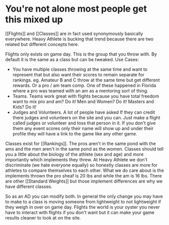 # You're not alone most people get this mixed up

[[Flights]] and [[Classes]] are in fact used synonymously basically everywhere. Heavy Athlete is bucking that trend because there are two related but different concepts here. 

Flights only exists on game day. This is the group that you throw with. By default it is the same as a class but can be tweaked. Use Cases: 
- You have multiple classes throwing at the same time and want to represent that but also want their scores to remain separate for rankings. eg. Amateur B and C throw at the same time but get different rewards. Or a pro / am team comp. One of these happened in Florida where a pro was teamed with an am as a mentoring sort of thing.
- Teams. Teams work great with flights because you have total freedom want to mix pro and am? Do it! Men and Women? Do it! Masters and Kids? Do it! 
- Judges and Volunteers. A lot of people have asked If they can credit there judges and volunteers on the site and you can. Just make a flight called judges or volunteer and toss that person in it. If you don't give them any event scores only their name will show up and under their profile they will have a link to the game like any other game.

Classes exist for [[Rankings]]. The pros aren't in the same pond with the ams and the men aren't in the same pond as the women. Classes should tell you a little about the biology of the athlete (sex and age) and more importantly which implements they threw. At Heavy Athlete we don't discriminate (we hate everyone equally) so honestly classes are more for athletes to compare themselves to each other. What we do care about is the implements thrown the pro sheaf is 20 lbs and while the am is 16 lbs. There are other [[Standard Weights]] but those implement differences are why we have different classes. 

So as an AD you can modify both. In general the only change you may have to make to a class is moving someone from lightweight to not lightweight if they weigh in over on game day. Flights the world is your oyster you never have to interact with flights if you don't want but it can make your game results cleaner to look at on the site.